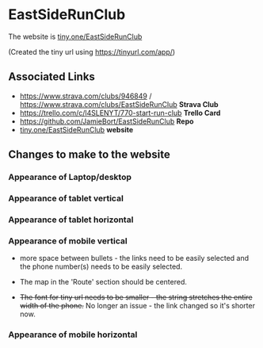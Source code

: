 # EastSideRunClub

The website is [tiny.one/EastSideRunClub](https://tiny.one/EastSideRunClub)

(Created the tiny url using https://tinyurl.com/app/)

## Associated Links
* https://www.strava.com/clubs/946849 / https://www.strava.com/clubs/EastSideRunClub **Strava Club**
* https://trello.com/c/l4SLENYT/770-start-run-club **Trello Card**
* https://github.com/JamieBort/EastSideRunClub **Repo**
* [tiny.one/EastSideRunClub](https://tiny.one/EastSideRunClub) **website**

## Changes to make to the website

### Appearance of Laptop/desktop

### Appearance of tablet vertical

### Appearance of tablet horizontal

### Appearance of mobile vertical

* more space between bullets - the links need to be easily selected and the phone number(s) needs to be easily selected.

* The map in the 'Route' section should be centered.

* ~~The font for tiny url needs to be smaller - the string stretches the entire width of the phone.~~ No longer an issue - the link changed so it's shorter now.

### Appearance of mobile horizontal